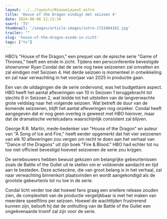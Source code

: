 ```yaml
---
layout: ../../layouts/NieuwsLayout.astro
title: 'House of the Dragon eindigt met seizoen 4'
date: 2024-08-06 12:13:34
soort: 'TV'
thumbnail: '/images/article-images/intro-1722884162.jpg'
trailer: ""
slug: 'house-of-the-dragon-einde-in-zicht'
tags: ["tv"]
---
```


HBO’s "House of the Dragon," een prequel van de epische serie "Game of Thrones," heeft een einde in zicht. Tijdens een persconferentie bevestigde showrunner Ryan Condal dat de serie nog twee seizoenen zal omvatten en zal eindigen met Seizoen 4. Het derde seizoen is momenteel in ontwikkeling en zal naar verwachting in het voorjaar van 2025 in productie gaan.

Een van de uitdagingen die de serie ondervond, was het budgettaire aspect. HBO heeft het aantal afleveringen van 10 in Seizoen 1 teruggebracht tot slechts 8 in Seizoen 2, wat leidde tot het uitstellen van de langverwachte grote veldslag naar het volgende seizoen. Wat betreft de duur van de komende seizoenen, blijft het aantal afleveringen nog onzeker. Condal heeft aangegeven dat er nog geen overleg is geweest met HBO hierover, maar dat de dramatische vertelcadans waarschijnlijk consistent zal blijven.

George R.R. Martin, mede-bedenker van "House of the Dragon" en auteur van "A Song of Ice and Fire," heeft eerder opgemerkt dat het vier seizoenen van elk 10 afleveringen zou vergen om recht te doen aan het verhaal van "Dance of the Dragons" uit zijn boek "Fire & Blood." HBO had echter tot nu toe niet officieel bevestigd hoeveel seizoenen de serie zou krijgen.

De seriebouwers hebben bewust gekozen om belangrijke gebeurtenissen zoals de Battle of the Gullet uit te stellen om er voldoende aandacht en tijd aan te besteden. Deze actiescène, die van groot belang is in het verhaal, zal naar verwachting binnenkort plaatsvinden en wordt aangekondigd als de grootste gebeurtenis tot nu toe in de serie.

Condal licht verder toe dat hoewel fans graag een snellere release zouden zien, de complexiteit van de productie vergelijkbaar is met het maken van meerdere speelfilms per seizoen. Hoewel de wachttijden frustrerend kunnen zijn, belooft hij dat de onthulling van de Battle of the Gullet een ongeëvenaarde triomf zal zijn voor de serie.

